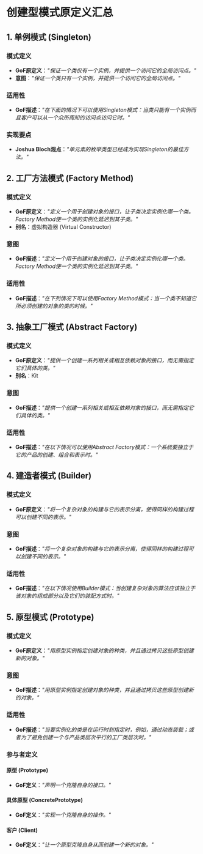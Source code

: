 # 创建型模式原定义汇总

## 1. 单例模式 (Singleton)

### 模式定义
- **GoF原定义**：*"保证一个类仅有一个实例，并提供一个访问它的全局访问点。"*
- **意图**：*"保证一个类只有一个实例，并提供一个访问它的全局访问点。"*

### 适用性
- **GoF描述**：*"在下面的情况下可以使用Singleton模式：当类只能有一个实例而且客户可以从一个众所周知的访问点访问它时。"*

### 实现要点
- **Joshua Bloch观点**：*"单元素的枚举类型已经成为实现Singleton的最佳方法。"*

## 2. 工厂方法模式 (Factory Method)

### 模式定义
- **GoF原定义**：*"定义一个用于创建对象的接口，让子类决定实例化哪一个类。Factory Method使一个类的实例化延迟到其子类。"*
- **别名**：虚拟构造器 (Virtual Constructor)

### 意图
- **GoF描述**：*"定义一个用于创建对象的接口，让子类决定实例化哪一个类。Factory Method使一个类的实例化延迟到其子类。"*

### 适用性
- **GoF描述**：*"在下列情况下可以使用Factory Method模式：当一个类不知道它所必须创建的对象的类的时候。"*

## 3. 抽象工厂模式 (Abstract Factory)

### 模式定义
- **GoF原定义**：*"提供一个创建一系列相关或相互依赖对象的接口，而无需指定它们具体的类。"*
- **别名**：Kit

### 意图
- **GoF描述**：*"提供一个创建一系列相关或相互依赖对象的接口，而无需指定它们具体的类。"*

### 适用性
- **GoF描述**：*"在以下情况可以使用Abstract Factory模式：一个系统要独立于它的产品的创建、组合和表示时。"*

## 4. 建造者模式 (Builder)

### 模式定义
- **GoF原定义**：*"将一个复杂对象的构建与它的表示分离，使得同样的构建过程可以创建不同的表示。"*

### 意图
- **GoF描述**：*"将一个复杂对象的构建与它的表示分离，使得同样的构建过程可以创建不同的表示。"*

### 适用性
- **GoF描述**：*"在以下情况使用Builder模式：当创建复杂对象的算法应该独立于该对象的组成部分以及它们的装配方式时。"*

## 5. 原型模式 (Prototype)

### 模式定义
- **GoF原定义**：*"用原型实例指定创建对象的种类，并且通过拷贝这些原型创建新的对象。"*

### 意图
- **GoF描述**：*"用原型实例指定创建对象的种类，并且通过拷贝这些原型创建新的对象。"*

### 适用性
- **GoF描述**：*"当要实例化的类是在运行时刻指定时，例如，通过动态装载；或者为了避免创建一个与产品类层次平行的工厂类层次时。"*

### 参与者定义

#### 原型 (Prototype)
- **GoF定义**：*"声明一个克隆自身的接口。"*

#### 具体原型 (ConcretePrototype)
- **GoF定义**：*"实现一个克隆自身的操作。"*

#### 客户 (Client)
- **GoF定义**：*"让一个原型克隆自身从而创建一个新的对象。"*